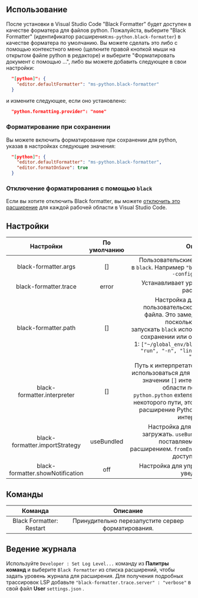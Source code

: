 ## Использование

После установки в Visual Studio Code "Black Formatter" будет доступен в качестве форматера для файлов python. Пожалуйста, выберите "Black Formatter" (идентификатор расширения:`ms-python.black-formatter`) в качестве форматера по умолчанию. Вы можете сделать это либо с помощью контекстного меню (щелкните правой кнопкой мыши на открытом файле python в редакторе) и выберите "Форматировать документ с помощью ...", либо вы можете добавить следующее в свои настройки:

```json
  "[python]": {
    "editor.defaultFormatter": "ms-python.black-formatter"
  }
```

и измените следующее, если оно установлено:

```json
  "python.formatting.provider": "none"
```

### Форматирование при сохранении

Вы можете включить форматирование при сохранении для python, указав в настройках следующие значения:

```json
  "[python]": {
    "editor.defaultFormatter": "ms-python.black-formatter",
    "editor.formatOnSave": true
  }
```

### Отключение форматирования с помощью `black`

Если вы хотите отключить Black formatter, вы можете [отключить это расширение](https://code.visualstudio.com/docs/editor/extension-marketplace#_disable-an-extension) для каждой рабочей области в Visual Studio Code.

## Настройки

|            Настройки             | По умолчанию |                                                                                                                                                        Описание                                                                                                                                                        |
|:--------------------------------:|:------------:|:----------------------------------------------------------------------------------------------------------------------------------------------------------------------------------------------------------------------------------------------------------------------------------------------------------------------:|
|       black-formatter.args       |      []      |                                                                                                      Пользовательские аргументы передаются в `black`. Например `"black-formatter.args" = ["--config", "<file>"]`                                                                                                       |
|      black-formatter.trace       |    error     |                                                                                                                                   Устанавливает уровень трассировки для расширения.                                                                                                                                    |
|       black-formatter.path       |      []      | Настройка для предоставления пользовательского `black` исполняемого файла. Это замедлит форматирование, поскольку нам придется запускать `black` исполняемый файл при каждом сохранении или открытии файла. Пример 1: `["~/global_env/black"]` Пример 2: `["conda", "run", "-n", "lint_env", "python", "-m", "black"]` |
|   black-formatter.interpreter    |      []      |    Путь к интерпретатору python, который будет использоваться для запуска сервера linter. При значении `[]` интерпретатор для рабочей области получается из `ms-python.python` extension. Если задано значение некоторого пути, этот путь имеет приоритет, и расширение Python не запрашивается для интерпретатора     |
|  black-formatter.importStrategy  |  useBundled  |                                                                    Настройка для выбора, `black` откуда загружать. `useBundled` выбирается black, поставляемый в комплекте с расширением. `fromEnvironment` использует `black`, доступный в среде.                                                                     |
| black-formatter.showNotification |     off      |                                                                                                                                   Настройка для управления отображением уведомления.                                                                                                                                   |


## Команды
|         Команда          |                      Описание                      |
|:------------------------:|:--------------------------------------------------:|
| Black Formatter: Restart | Принудительно перезапустите сервер форматирования. |


## Ведение журнала

Используйте `Developer : Set Log Level...` команду из **Палитры команд** и выберите `Black Formatter` из списка расширений, чтобы задать уровень журнала для расширения. Для получения подробных трассировок LSP добавьте `"black-formatter.trace.server" : "verbose"` в свой файл **User** `settings.json` .
